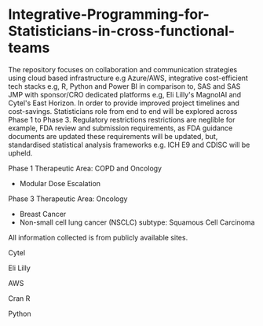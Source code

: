 # Integrative-Programming-for-Statisticians-in-cross-functional-teams
The repository focuses on collaboration and communication strategies using cloud based infrastructure e.g Azure/AWS, integrative cost-efficient tech stacks e.g, R, Python and Power BI in comparison to, SAS and SAS JMP with sponsor/CRO dedicated platforms e.g, Eli Lilly's MagnoIAI and Cytel's East Horizon. In order to provide improved project timelines and cost-savings. Statisticians role from end to end will be explored across Phase 1 to Phase 3. Regulatory restrictions restrictions are neglible for example, FDA review and submission requirements, as FDA guidance documents are updated these requirements will be updated, but, standardised statistical analysis frameworks e.g. ICH E9 and CDISC will be upheld.

Phase 1
Therapeutic Area: COPD and Oncology
- Modular Dose Escalation

Phase 3
Therapeutic Area: Oncology 
- Breast Cancer
- Non-small cell lung cancer (NSCLC) subtype: Squamous Cell Carcinoma

All information collected is from publicly available sites.

Cytel

Eli Lilly

AWS

Cran R

Python


